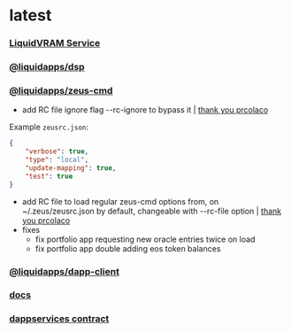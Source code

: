 latest
========

### [LiquidVRAM Service](https://docs.liquidapps.io/en/v2.0/services/ipfs-service.html)

### [@liquidapps/dsp](https://www.npmjs.com/package/@liquidapps/dsp)

### [@liquidapps/zeus-cmd](https://www.npmjs.com/package/@liquidapps/zeus-cmd)
- add RC file ignore flag --rc-ignore to bypass it | [thank you prcolaco](https://github.com/liquidapps-io/zeus-sdk/pull/9)

Example `zeusrc.json`:
```json
{
    "verbose": true,
    "type": "local",
    "update-mapping": true,
    "test": true
}
```
- add RC file to load regular zeus-cmd options from, on ~/.zeus/zeusrc.json by default, changeable with --rc-file option | [thank you prcolaco](https://github.com/liquidapps-io/zeus-sdk/pull/9)
- fixes
    - fix portfolio app requesting new oracle entries twice on load
    - fix portfolio app double adding eos token balances

### [@liquidapps/dapp-client](https://www.npmjs.com/package/@liquidapps/dapp-client)

### [docs](https://docs.liquidapps.io/en/stable/)

### [dappservices contract](http://bloks.io/account/dappservices)
